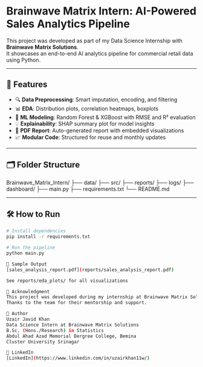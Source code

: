 # Brainwave Matrix Intern: AI-Powered Sales Analytics Pipeline

This project was developed as part of my Data Science Internship with **Brainwave Matrix Solutions**.  
It showcases an end-to-end AI analytics pipeline for commercial retail data using Python.

---

## 🚀 Features

- 🔍 **Data Preprocessing**: Smart imputation, encoding, and filtering
- 📊 **EDA**: Distribution plots, correlation heatmaps, boxplots
- 🤖 **ML Modeling**: Random Forest & XGBoost with RMSE and R² evaluation
- 💡 **Explainability**: SHAP summary plot for model insights
- 📄 **PDF Report**: Auto-generated report with embedded visualizations
- 📈 **Modular Code**: Structured for reuse and monthly updates

---

## 🗂️ Folder Structure

Brainwave_Matrix_Intern/ ├── data/ ├── src/ ├── reports/ ├── logs/ ├── dashboard/ ├── main.py ├── requirements.txt └── README.md

---

## 🛠️ How to Run

```bash
# Install dependencies
pip install -r requirements.txt

# Run the pipeline
python main.py

📄 Sample Output
[sales_analysis_report.pdf](reports/sales_analysis_report.pdf)

See reports/eda_plots/ for all visualizations

🙏 Acknowledgment
This project was developed during my internship at Brainwave Matrix Solutions.
Thanks to the team for their mentorship and support.

👤 Author
Uzair Javid Khan
Data Science Intern at Brainwave Matrix Solutions
B.Sc. (Hons./Research) in Statistics
Abdul Ahad Azad Memorial Dergree College, Bemina
Cluster University Srinagar

🔗 LinkedIn
[LinkedIn](https://www.linkedin.com/in/uzairkhan11w/)
